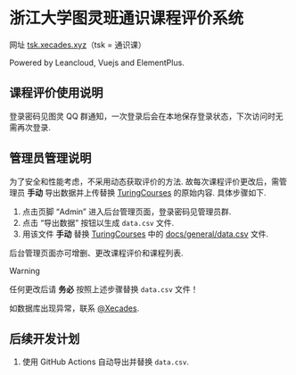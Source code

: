 # 浙江大学图灵班通识课程评价系统

网址 [tsk.xecades.xyz](https://tsk.xecades.xyz/)（tsk = 通识课）

Powered by Leancloud, Vuejs and ElementPlus.

## 课程评价使用说明

登录密码见图灵 QQ 群通知，一次登录后会在本地保存登录状态，下次访问时无需再次登录.

## 管理员管理说明

为了安全和性能考虑，不采用动态获取评价的方法. 故每次课程评价更改后，需管理员 **手动** 导出数据并上传替换 [TuringCourses](https://github.com/ZJU-Turing/TuringCourses) 的原始内容. 具体步骤如下.

1. 点击页脚 “Admin” 进入后台管理页面，登录密码见管理员群.
2. 点击 “导出数据” 按钮以生成 `data.csv` 文件.
3. 用该文件 **手动** 替换 [TuringCourses](https://github.com/ZJU-Turing/TuringCourses) 中的 [docs/general/data.csv](https://github.com/ZJU-Turing/TuringCourses/blob/master/docs/general/data.csv) 文件.

后台管理页面亦可增删、更改课程评价和课程列表.

> [!WARNING]
> 任何更改后请 **务必** 按照上述步骤替换 `data.csv` 文件！

如数据库出现异常，联系 [@Xecades](https://github.com/Xecades).

## 后续开发计划

1. 使用 GitHub Actions 自动导出并替换 `data.csv`.
